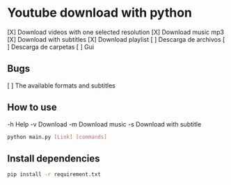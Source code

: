 # Youtube download with python
[X] Download videos with one selected resolution
[X] Download music mp3
[X] Download with subtitles
[X] Download playlist
[ ] Descarga de archivos
[ ] Descarga de carpetas
[ ] Gui

## Bugs
[ ] The available formats and subtitles

## How to use
-h   Help
-v   Download
-m   Download music
-s   Download with subtitle

```sh
python main.py [Link] [commands]
```

## Install dependencies
```sh
pip install -r requirement.txt
```